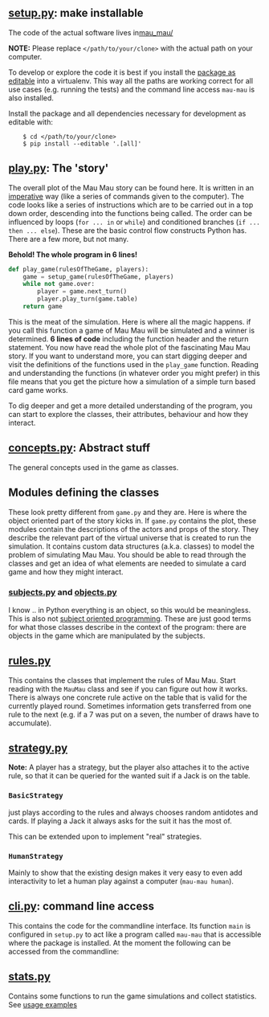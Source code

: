## [setup.py](setup.py): make installable

The code of the actual software lives in[mau_mau/](https://github.com/obestwalter/mau-mau/tree/master/mau_mau/)

**NOTE:** Please replace `</path/to/your/clone>` with the actual path on your computer.

To develop or explore the code it is best if you install the [package as editable](https://pip.pypa.io/en/stable/reference/pip_install/#editable-installs) into a virtualenv. This way all the paths are working correct for all use cases (e.g. running the tests) and the command line access `mau-mau` is also installed.

Install the package and all dependencies necessary for development as editable with:

        $ cd </path/to/your/clone>
        $ pip install --editable '.[all]'
      
## [play.py](https://github.com/obestwalter/mau-mau/blob/master/mau_mau/play.py): The 'story'

The overall plot of the Mau Mau story can be found here. It is written in an [imperative](https://en.wikipedia.org/wiki/Imperative_programming) way (like a series of commands given to the computer). The code looks like a series of instructions which are to be carried out in a top down order, descending into the functions being called. The order can be influenced by loops (`for ... in` or `while`) and conditioned branches (`if ... then ... else`). These are the basic control flow constructs Python has. There are a few more, but not many.

**Behold! The whole program in 6 lines!**

```python
def play_game(rulesOfTheGame, players):
    game = setup_game(rulesOfTheGame, players)
    while not game.over:
        player = game.next_turn()
        player.play_turn(game.table)
    return game
```

This is the meat of the simulation. Here is where all the magic happens. if you call this function a game of Mau Mau will be simulated and a winner is determined. **6 lines of code** including the function header and the return statement. You now have read the whole plot of the fascinating Mau Mau story. If you want to understand more, you can start digging deeper and visit the definitions of the functions used in the `play_game` function. Reading and understanding the functions (in whatever order you might prefer) in this file means that you get the picture how a simulation of a simple turn based card game works.

To dig deeper and get a more detailed understanding of the program, you can start to explore the classes, their attributes, behaviour and how they interact. 

## [concepts.py](https://github.com/obestwalter/mau-mau/blob/master/mau_mau/concepts.py): Abstract stuff

The general concepts used in the game as classes.

## Modules defining the classes

These look pretty different from `game.py` and they are. Here is where the object oriented part of the story kicks in. If `game.py` contains the plot, these modules contain the descriptions of the actors and props of the story. They describe the relevant part of the virtual universe that is created to run the simulation. It contains custom data structures (a.k.a. classes) to model the problem of simulating Mau Mau. You should be able to read through the classes and get an idea of what elements are needed to simulate a card game and how they might interact.

### [subjects.py](https://github.com/obestwalter/mau-mau/blob/master/mau_mau/subjects.py) and [objects.py](https://github.com/obestwalter/mau-mau/blob/master/mau_mau/objects.py)

I know .. in Python everything is an object, so this would be meaningless. This is also not [subject oriented programming](https://en.wikipedia.org/wiki/Subject-oriented_programming). These are just good terms for what those classes describe in the context of the program: there are objects in the game which are manipulated by the subjects.

## [rules.py](https://github.com/obestwalter/mau-mau/blob/master/mau_mau/rules.py)

This contains the classes that implement the rules of Mau Mau. Start reading with the `MauMau` class and see if you can figure out how it works. There is always one concrete rule active on the table that is valid for the currently played round. Sometimes information gets transferred from one rule to the next (e.g. if a 7 was put on a seven, the number of draws have to accumulate). 

## [strategy.py](https://github.com/obestwalter/mau-mau/blob/master/mau_mau/strategy.py)

**Note:** A player has a strategy, but the player also attaches it to the active rule, so that it can be queried for the wanted suit if a Jack is on the table.

### `BasicStrategy` 

just plays according to the rules and always chooses random antidotes and cards. If playing a Jack it always asks for the suit it has the most of. 

This can be extended upon to implement "real" strategies.

### `HumanStrategy`
 
Mainly to show that the existing design makes it very easy to even add interactivity to let a human play against a computer (`mau-mau human`).

## [cli.py](https://github.com/obestwalter/mau-mau/blob/master/mau_mau/cli.py): command line access

This contains the code for the commandline interface. Its function `main` is configured in `setup.py` to act like a program called `mau-mau` that is accessible where the package is installed. At the moment the following can be accessed from the commandline:

## [stats.py](https://github.com/obestwalter/mau-mau/blob/master/mau_mau/stats.py)

Contains some functions to run the game simulations and collect statistics. See [usage examples](../guide/usage.md#collect-statistics)

